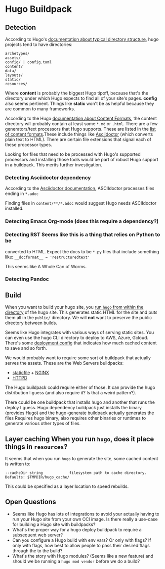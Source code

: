 # Hugo Buildpack

## Detection
According to Hugo's [documentation about typical directory structure](https://gohugo.io/getting-started/directory-structure/), hugo projects tend to have directories:
```
archetypes/
assets/
config/ | config.toml
content/
data/
layouts/
static/
resources/
```

Where **content** is probably the biggest Hugo tipoff, because that's the
directory under which Hugo expects to find all of your site's pages. **config**
also seems pertinent. Things like **static** won't be as helpful because they
are common to many frameworks.

According to the Hugo [documentation about Content
Formats](https://gohugo.io/content-management/formats/), the content directory
will probably contain at least some `*.md` or `.html`. There are a few
generators/text processors that Hugo supports.  These are listed in the [list
of content
formats](https://gohugo.io/content-management/formats/#list-of-content-formats).These
include things like [Asciidoctor](https://asciidoctor.org/) (which converts
plain text to HTML). There are certain file extensions that signal each of
these processor types.

Looking for files that need to be processed with Hugo's supported processors
and installing those tools would be part of robust Hugo support in a buildpack.
This merits further investigation.

### Detecting Asciidoctor dependency

According to the [Asciidoctor
documentation](https://docs.asciidoctor.org/asciidoc/latest/document-structure/#encodings-and-asciidoc-files),
ASCIIdoctor processes files ending in `*.adoc`

Finding files in `content/**/*.adoc` would suggest Hugo needs ASCIIdoctor
installed.

### Detecting Emacs Org-mode (does this require a dependency?)

### Detecting RST Seems like this is a thing that relies on Python to be
converted to HTML. Expect the docs to be `*.py` files that include something
like: ``` __docformat__ = 'restructuredtext' ```

This seems like A Whole Can of Worms.

### Detecting Pandoc


## Build

When you want to build your hugo site, you [run `hugo` from within the
directory](https://gohugo.io/getting-started/usage/#deploy-your-website) of the
hugo site. This generates static HTML for the site and puts them all in the
`public/` directory. We will **not** want to preserve the public directory
between builds.


Seems like Hugo integrates with various ways of serving static sites. You can
even use the hugo CLI directory to deploy to AWS, Azure, Gcloud.  There's some
[deployment
config](https://gohugo.io/hosting-and-deployment/hugo-deploy/#configure-the-deployment)
that indicates how much cached content to save and so forth.

We would probably want to require some sort of buildpack that actually serves
the assets. These are the Web Servers buildpacks:
- [staticfile](https://github.com/paketo-community/staticfile) +
  [NGINX](https://github.com/paketo-buildpacks/nginx)
- [HTTPD](https://github.com/paketo-buildpacks/httpd)

The Hugo buildpack could require either of those. It can provide the hugo
distribution I guess (and also require it? Is that a weird pattern?).

There could be one buildpack that installs hugo and another that runs the
deploy I guess.  Hugo dependency buildpack just installs the binary (provides
Hugo) and the hugo-generate buildpack actually generates the files Requires
hugo binary, also requires other binaries or runtimes to generate various other
types of files.

## Layer caching When you run `hugo`, does it place things in `resources`?

It seems that when you run `hugo` to generate the site, some cached content is written to:
```
--cacheDir string            filesystem path to cache directory. Defaults: $TMPDIR/hugo_cache/
```
This could be specified as a layer location to speed rebuilds.


## Open Questions
- Seems like Hugo has lots of integrations to avoid your actually having to run
  your Hugo site from your own OCI image. Is there really a use-case for
  building a Hugo site with buildpacks?
- What's the proper way for a hugo deploy buildpack to require a subsequent web
  server?
- Can you configure a Hugo build with env vars? Or only with flags? If only
  with flags, how best to allow people to pass their desired flags through the
  to the build?
- What's the story with Hugo modules? (Seems like a new feature) and should we
  be running a `hugo mod vendor` before we do a build?
